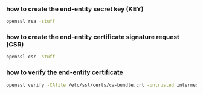 ### how to create the end-entity secret key (KEY)

```bash
openssl rsa -stuff
```

### how to create the end-entity certificate signature request (CSR)

```bash
openssl csr -stuff
```

### how to verify the end-entity certificate

```bash
openssl verify -CAfile /etc/ssl/certs/ca-bundle.crt -untrusted intermediate-bundle.crt end-entity.crt
```
